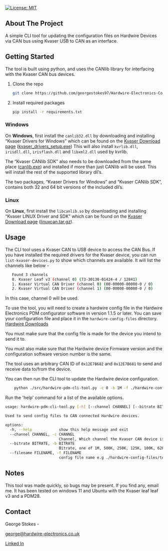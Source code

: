 
<!-- LICENSING -->
[![License: MIT](https://img.shields.io/badge/License-MIT-yellow.svg)](https://opensource.org/licenses/MIT)


<!-- ABOUT THIS PROJECT -->
## About The Project
A simple CLI tool for updating the configuration files on Hardwire Devices via CAN bus using Kvaser USB to CAN as an interface.

<!-- GETTING STARTED -->
## Getting Started
The tool is built using python, and uses the CANlib library for interfacing with the Kvaser CAN bus devices. 

1. Clone the repo
   ```sh
   git clone https://github.com/georgestokes97/Hardwire-Electronics-Config-Update-Tool.git
   ```
2. Install required packages
    ```sh
    pip install -r requirements.txt
    ```
### Windows
<p>On <strong>Windows</strong>, first install the <code class="docutils literal notranslate"><span class="pre">canlib32.dll</span></code> by downloading and installing “Kvaser Drivers for Windows” which can be found on the <a class="reference external" href="https://kvaser.com/single-download/?download_id=47105">Kvaser Download page</a> (<a class="reference external" href="https://www.kvaser.com/downloads-kvaser/?utm_source=software&amp;utm_ean=7330130980013&amp;utm_status=latest">kvaser_drivers_setup.exe</a>) This will also install <code class="docutils literal notranslate"><span class="pre">kvrlib.dll</span></code>, <code class="docutils literal notranslate"><span class="pre">irisdll.dll</span></code>, <code class="docutils literal notranslate"><span class="pre">irisflash.dll</span></code> and <code class="docutils literal notranslate"><span class="pre">libxml2.dll</span></code> used by kvrlib.</p>
<p>The “Kvaser CANlib SDK” also needs to be downloaded from the same place (<a class="reference external" href="https://kvaser.com/single-download/">canlib.exe</a>) and installed if more than just CANlib will be used. This will install the rest of the supported library dll’s.</p>
<p>The two packages, “Kvaser Drivers for Windows” and “Kvaser CANlib SDK”, contains both 32 and 64 bit versions of the included dll’s.</p>

### Linux
<p>On <strong>Linux</strong>, first install the <code class="docutils literal notranslate"><span class="pre">libcanlib.so</span></code> by downloading and installing “Kvaser LINUX Driver and SDK” which can be found on the <a class="reference external" href="https://kvaser.com/single-download/?download_id=47147">Kvaser Download page</a> (<a class="reference external" href="https://www.kvaser.com/downloads-kvaser/?utm_source=software&amp;utm_ean=7330130980754&amp;utm_status=latest">linuxcan.tar.gz</a>).</p>

<!-- USAGE -->
## Usage
The CLI tool uses a Kvaser CAN to USB device to access the CAN Bus. If you have installed the required drivers for the Kvaser device, you can run `list-kvaser-devices.py` to show which channels are available. It will list the channels like below -
 ```sh
    Found 3 channels         
    0. Kvaser Leaf v3 (channel 0) (73-30130-01424-4 / 12841)
    1. Kvaser Virtual CAN Driver (channel 0) (00-00000-00000-0 / 0)
    2. Kvaser Virtual CAN Driver (channel 1) (00-00000-00000-0 / 0)
```
In this case, channel 0 will be used. 

To use the tool, you will need to create a hardwire config file in the Hardwire Electronics PDM configurator software in version 1.1.5 or later. You can save your configuration file and place it in the `hardwire-config-files` directory. <a class="reference external" href="https://drive.google.com/drive/u/1/folders/1srP_ZftM7S_RWoWvo1MFG4b2HitNSpq7">Hardwire Downloads</a>

You must make sure that the config file is made for the device you intend to send it to. 

You must also make sure that the Hardwire device Firmware version and the configuration software version number is the same. 

The tool uses an arbitrary CAN ID of `0x12E7B682` and `0x12E7B681` to send and receive data to/from the device. 

You can then run the CLI tool to update the Hardwire device configuration.

```sh
    python ./src/hardwire-pdm-cli-tool.py -c 0 -b 1M -f ./hardwire-config-files/test-config.HWPDM
```
Run the 'help' command for a list of the available options. 

```sh
usage: hardwire-pdm-cli-tool.py [-h] [--channel CHANNEL] [--bitrate BITRATE] [--filename FILENAME]

Used to send config files to CAN connected Hardwire devices.

options:
  -h, --help            show this help message and exit
  --channel CHANNEL, -c CHANNEL
                        Channel, Which channel the Kvaser CAN device is on
  --bitrate BITRATE, -b BITRATE
                        Bitrate, one of 1M, 500K, 250K, 125K, 100K, 62K, 50K, 83K, 10K
  --filename FILENAME, -f FILENAME
                        config file name e.g ./hardwire-config-files/testp-config.HWPDM
```

## Notes

This tool was made quickly, so bugs may be present. If you find any, email me.
It has been tested on windows 11 and Ubuntu with the Kvaser leaf leaf v3 and a PDM28. 

## Contact
George Stokes - 

george@hardwire-electronics.co.uk

[Linked In](www.linkedin.com/in/george-stokes-ba9b38116)
